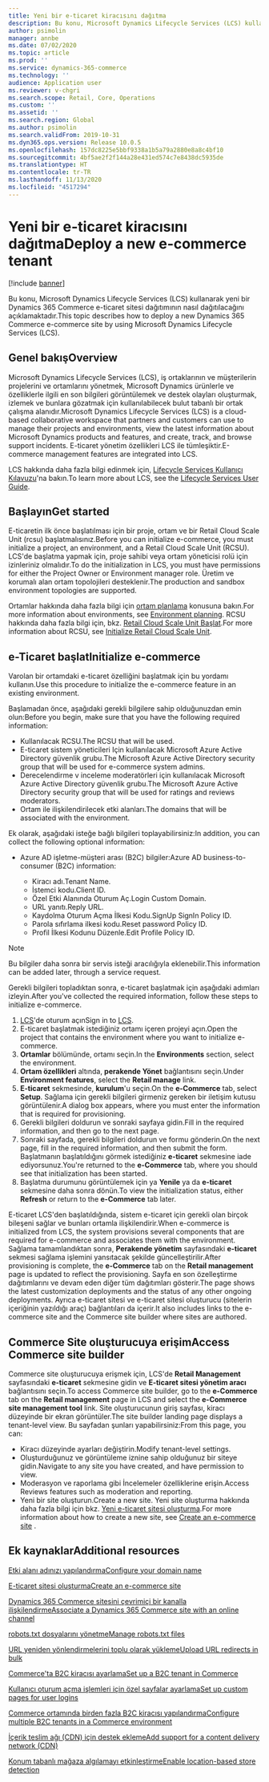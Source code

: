 ```yaml
---
title: Yeni bir e-ticaret kiracısını dağıtma
description: Bu konu, Microsoft Dynamics Lifecycle Services (LCS) kullanarak yeni bir Dynamics 365 Commerce e-ticaret sitesi dağıtımının nasıl dağıtılacağını açıklamaktadır.
author: psimolin
manager: annbe
ms.date: 07/02/2020
ms.topic: article
ms.prod: ''
ms.service: dynamics-365-commerce
ms.technology: ''
audience: Application user
ms.reviewer: v-chgri
ms.search.scope: Retail, Core, Operations
ms.custom: ''
ms.assetid: ''
ms.search.region: Global
ms.author: psimolin
ms.search.validFrom: 2019-10-31
ms.dyn365.ops.version: Release 10.0.5
ms.openlocfilehash: 157dc8225e5bbf9338a1b5a79a2880e8a8c4bf10
ms.sourcegitcommit: 4bf5ae2f2f144a28e431ed574c7e8438dc5935de
ms.translationtype: HT
ms.contentlocale: tr-TR
ms.lasthandoff: 11/13/2020
ms.locfileid: "4517294"
---
```

# <a name="deploy-a-new-e-commerce-tenant"></a><span data-ttu-id="77387-103">Yeni bir e-ticaret kiracısını dağıtma</span><span class="sxs-lookup"><span data-stu-id="77387-103">Deploy a new e-commerce tenant</span></span>


[!include [banner](includes/banner.md)]

<span data-ttu-id="77387-104">Bu konu, Microsoft Dynamics Lifecycle Services (LCS) kullanarak yeni bir Dynamics 365 Commerce e-ticaret sitesi dağıtımının nasıl dağıtılacağını açıklamaktadır.</span><span class="sxs-lookup"><span data-stu-id="77387-104">This topic describes how to deploy a new Dynamics 365 Commerce e-commerce site by using Microsoft Dynamics Lifecycle Services (LCS).</span></span>

## <a name="overview"></a><span data-ttu-id="77387-105">Genel bakış</span><span class="sxs-lookup"><span data-stu-id="77387-105">Overview</span></span>

<span data-ttu-id="77387-106">Microsoft Dynamics Lifecycle Services (LCS), iş ortaklarının ve müşterilerin projelerini ve ortamlarını yönetmek, Microsoft Dynamics ürünlerle ve özelliklerle ilgili en son bilgileri görüntülemek ve destek olayları oluşturmak, izlemek ve bunlara gözatmak için kullanılabilecek bulut tabanlı bir ortak çalışma alanıdır.</span><span class="sxs-lookup"><span data-stu-id="77387-106">Microsoft Dynamics Lifecycle Services (LCS) is a cloud-based collaborative workspace that partners and customers can use to manage their projects and environments, view the latest information about Microsoft Dynamics products and features, and create, track, and browse support incidents.</span></span> <span data-ttu-id="77387-107">E-ticaret yönetim özellikleri LCS ile tümleşiktir.</span><span class="sxs-lookup"><span data-stu-id="77387-107">E-commerce management features are integrated into LCS.</span></span>

<span data-ttu-id="77387-108">LCS hakkında daha fazla bilgi edinmek için, [Lifecycle Services Kullanıcı Kılavuzu](https://docs.microsoft.com/dynamics365/unified-operations/dev-itpro/lifecycle-services/lcs-user-guide)'na bakın.</span><span class="sxs-lookup"><span data-stu-id="77387-108">To learn more about LCS, see the [Lifecycle Services User Guide](https://docs.microsoft.com/dynamics365/unified-operations/dev-itpro/lifecycle-services/lcs-user-guide).</span></span>
    
## <a name="get-started"></a><span data-ttu-id="77387-109">Başlayın</span><span class="sxs-lookup"><span data-stu-id="77387-109">Get started</span></span>

<span data-ttu-id="77387-110">E-ticaretin ilk önce başlatılması için bir proje, ortam ve bir Retail Cloud Scale Unit (rcsu) başlatmalısınız.</span><span class="sxs-lookup"><span data-stu-id="77387-110">Before you can initialize e-commerce, you must initialize a project, an environment, and a Retail Cloud Scale Unit (RCSU).</span></span> <span data-ttu-id="77387-111">LCS'de başlatma yapmak için, proje sahibi veya ortam yöneticisi rolü için izinleriniz olmalıdır.</span><span class="sxs-lookup"><span data-stu-id="77387-111">To do the initialization in LCS, you must have permissions for either the Project Owner or Environment manager role.</span></span> <span data-ttu-id="77387-112">Üretim ve korumalı alan ortam topolojileri desteklenir.</span><span class="sxs-lookup"><span data-stu-id="77387-112">The production and sandbox environment topologies are supported.</span></span>

<span data-ttu-id="77387-113">Ortamlar hakkında daha fazla bilgi için [ortam planlama](https://docs.microsoft.com/dynamics365/unified-operations/fin-and-ops/imp-lifecycle/environment-planning) konusuna bakın.</span><span class="sxs-lookup"><span data-stu-id="77387-113">For more information about environments, see [Environment planning](https://docs.microsoft.com/dynamics365/unified-operations/fin-and-ops/imp-lifecycle/environment-planning).</span></span> <span data-ttu-id="77387-114">RCSU hakkında daha fazla bilgi için, bkz. [Retail Cloud Scale Unit Başlat](https://docs.microsoft.com/dynamics365/unified-operations/dev-itpro/deployment/initialize-retail-channels).</span><span class="sxs-lookup"><span data-stu-id="77387-114">For more information about RCSU, see [Initialize Retail Cloud Scale Unit](https://docs.microsoft.com/dynamics365/unified-operations/dev-itpro/deployment/initialize-retail-channels).</span></span>

## <a name="initialize-e-commerce"></a><span data-ttu-id="77387-115">e-Ticaret başlat</span><span class="sxs-lookup"><span data-stu-id="77387-115">Initialize e-commerce</span></span>

<span data-ttu-id="77387-116">Varolan bir ortamdaki e-ticaret özelliğini başlatmak için bu yordamı kullanın.</span><span class="sxs-lookup"><span data-stu-id="77387-116">Use this procedure to initialize the e-commerce feature in an existing environment.</span></span>

<span data-ttu-id="77387-117">Başlamadan önce, aşağıdaki gerekli bilgilere sahip olduğunuzdan emin olun:</span><span class="sxs-lookup"><span data-stu-id="77387-117">Before you begin, make sure that you have the following required information:</span></span>

- <span data-ttu-id="77387-118">Kullanılacak RCSU.</span><span class="sxs-lookup"><span data-stu-id="77387-118">The RCSU that will be used.</span></span>
- <span data-ttu-id="77387-119">E-ticaret sistem yöneticileri Için kullanılacak Microsoft Azure Active Directory güvenlik grubu.</span><span class="sxs-lookup"><span data-stu-id="77387-119">The Microsoft Azure Active Directory security group that will be used for e-commerce system admins.</span></span>
- <span data-ttu-id="77387-120">Derecelendirme v inceleme moderatörleri için kullanılacak Microsoft Azure Active Directory güvenlik grubu.</span><span class="sxs-lookup"><span data-stu-id="77387-120">The Microsoft Azure Active Directory security group that will be used for ratings and reviews moderators.</span></span>
- <span data-ttu-id="77387-121">Ortam ile ilişkilendirilecek etki alanları.</span><span class="sxs-lookup"><span data-stu-id="77387-121">The domains that will be associated with the environment.</span></span>

<span data-ttu-id="77387-122">Ek olarak, aşağıdaki isteğe bağlı bilgileri toplayabilirsiniz:</span><span class="sxs-lookup"><span data-stu-id="77387-122">In addition, you can collect the following optional information:</span></span>

- <span data-ttu-id="77387-123">Azure AD işletme-müşteri arası (B2C) bilgiler:</span><span class="sxs-lookup"><span data-stu-id="77387-123">Azure AD business-to-consumer (B2C) information:</span></span>

    - <span data-ttu-id="77387-124">Kiracı adı.</span><span class="sxs-lookup"><span data-stu-id="77387-124">Tenant Name.</span></span>
    - <span data-ttu-id="77387-125">İstemci kodu.</span><span class="sxs-lookup"><span data-stu-id="77387-125">Client ID.</span></span>
    - <span data-ttu-id="77387-126">Özel Etki Alanında Oturum Aç.</span><span class="sxs-lookup"><span data-stu-id="77387-126">Login Custom Domain.</span></span>
    - <span data-ttu-id="77387-127">URL yanıtı.</span><span class="sxs-lookup"><span data-stu-id="77387-127">Reply URL.</span></span>
    - <span data-ttu-id="77387-128">Kaydolma Oturum Açma İlkesi Kodu.</span><span class="sxs-lookup"><span data-stu-id="77387-128">SignUp SignIn Policy ID.</span></span>
    - <span data-ttu-id="77387-129">Parola sıfırlama ilkesi kodu.</span><span class="sxs-lookup"><span data-stu-id="77387-129">Reset password Policy ID.</span></span>
    - <span data-ttu-id="77387-130">Profil İlkesi Kodunu Düzenle.</span><span class="sxs-lookup"><span data-stu-id="77387-130">Edit Profile Policy ID.</span></span>

> [!NOTE]
> <span data-ttu-id="77387-131">Bu bilgiler daha sonra bir servis isteği aracılığıyla eklenebilir.</span><span class="sxs-lookup"><span data-stu-id="77387-131">This information can be added later, through a service request.</span></span>

<span data-ttu-id="77387-132">Gerekli bilgileri topladıktan sonra, e-ticaret başlatmak için aşağıdaki adımları izleyin.</span><span class="sxs-lookup"><span data-stu-id="77387-132">After you've collected the required information, follow these steps to initialize e-commerce.</span></span>

1. <span data-ttu-id="77387-133">[LCS](https://lcs.dynamics.com)'de oturum açın</span><span class="sxs-lookup"><span data-stu-id="77387-133">Sign in to [LCS](https://lcs.dynamics.com).</span></span>
1. <span data-ttu-id="77387-134">E-ticaret başlatmak istediğiniz ortamı içeren projeyi açın.</span><span class="sxs-lookup"><span data-stu-id="77387-134">Open the project that contains the environment where you want to initialize e-commerce.</span></span>
1. <span data-ttu-id="77387-135">**Ortamlar** bölümünde, ortamı seçin.</span><span class="sxs-lookup"><span data-stu-id="77387-135">In the **Environments** section, select the environment.</span></span>
1. <span data-ttu-id="77387-136">**Ortam özellikleri** altında, **perakende Yönet** bağlantısını seçin.</span><span class="sxs-lookup"><span data-stu-id="77387-136">Under **Environment features**, select the **Retail manage** link.</span></span>
1. <span data-ttu-id="77387-137">**E-ticaret** sekmesinde, **kurulum**'u seçin.</span><span class="sxs-lookup"><span data-stu-id="77387-137">On the **e-Commerce** tab, select **Setup**.</span></span> <span data-ttu-id="77387-138">Sağlama için gerekli bilgileri girmeniz gereken bir iletişim kutusu görüntülenir.</span><span class="sxs-lookup"><span data-stu-id="77387-138">A dialog box appears, where you must enter the information that is required for provisioning.</span></span>
1. <span data-ttu-id="77387-139">Gerekli bilgileri doldurun ve sonraki sayfaya gidin.</span><span class="sxs-lookup"><span data-stu-id="77387-139">Fill in the required information, and then go to the next page.</span></span>
1. <span data-ttu-id="77387-140">Sonraki sayfada, gerekli bilgileri doldurun ve formu gönderin.</span><span class="sxs-lookup"><span data-stu-id="77387-140">On the next page, fill in the required information, and then submit the form.</span></span> <span data-ttu-id="77387-141">Başlatmanın başlatıldığını görmek istediğiniz **e-ticaret** sekmesine iade ediyorsunuz.</span><span class="sxs-lookup"><span data-stu-id="77387-141">You're returned to the **e-Commerce** tab, where you should see that initialization has been started.</span></span>
1. <span data-ttu-id="77387-142">Başlatma durumunu görüntülemek için ya **Yenile** ya da **e-ticaret** sekmesine daha sonra dönün.</span><span class="sxs-lookup"><span data-stu-id="77387-142">To view the initialization status, either **Refresh** or return to the **e-Commerce** tab later.</span></span>
    
<span data-ttu-id="77387-143">E-ticaret LCS'den başlatıldığında, sistem e-ticaret için gerekli olan birçok bileşeni sağlar ve bunları ortamla ilişkilendirir.</span><span class="sxs-lookup"><span data-stu-id="77387-143">When e-commerce is initialized from LCS, the system provisions several components that are required for e-commerce and associates them with the environment.</span></span> <span data-ttu-id="77387-144">Sağlama tamamlandıktan sonra, **Perakende yönetim** sayfasındaki **e-ticaret** sekmesi sağlama işlemini yansıtacak şekilde güncelleştirilir.</span><span class="sxs-lookup"><span data-stu-id="77387-144">After provisioning is complete, the **e-Commerce** tab on the **Retail management** page is updated to reflect the provisioning.</span></span> <span data-ttu-id="77387-145">Sayfa en son özelleştirme dağıtımlarını ve devam eden diğer tüm dağıtımları gösterir.</span><span class="sxs-lookup"><span data-stu-id="77387-145">The page shows the latest customization deployments and the status of any other ongoing deployments.</span></span> <span data-ttu-id="77387-146">Ayrıca e-ticaret sitesi ve e-ticaret sitesi oluşturucu (sitelerin içeriğinin yazıldığı araç) bağlantıları da içerir.</span><span class="sxs-lookup"><span data-stu-id="77387-146">It also includes links to the e-commerce site and the Commerce site builder where sites are authored.</span></span>

## <a name="access-commerce-site-builder"></a><span data-ttu-id="77387-147">Commerce Site oluşturucuya erişim</span><span class="sxs-lookup"><span data-stu-id="77387-147">Access Commerce site builder</span></span>

<span data-ttu-id="77387-148">Commerce site oluşturucuya erişmek için, LCS'de **Retail Management** sayfasındaki **e-ticaret** sekmesine gidin ve **E-ticaret sitesi yönetim aracı** bağlantısını seçin.</span><span class="sxs-lookup"><span data-stu-id="77387-148">To access Commerce site builder, go to the **e-Commerce** tab on the **Retail management** page in LCS and select the **e-Commerce site management tool** link.</span></span> <span data-ttu-id="77387-149">Site oluşturucunun giriş sayfası, kiracı düzeyinde bir ekran görüntüler.</span><span class="sxs-lookup"><span data-stu-id="77387-149">The site builder landing page displays a tenant-level view.</span></span> <span data-ttu-id="77387-150">Bu sayfadan şunları yapabilirsiniz:</span><span class="sxs-lookup"><span data-stu-id="77387-150">From this page, you can:</span></span>

- <span data-ttu-id="77387-151">Kiracı düzeyinde ayarları değiştirin.</span><span class="sxs-lookup"><span data-stu-id="77387-151">Modify tenant-level settings.</span></span>
- <span data-ttu-id="77387-152">Oluşturduğunuz ve görüntüleme iznine sahip olduğunuz bir siteye gidin.</span><span class="sxs-lookup"><span data-stu-id="77387-152">Navigate to any site you have created, and have permission to view.</span></span> 
- <span data-ttu-id="77387-153">Moderasyon ve raporlama gibi İncelemeler özelliklerine erişin.</span><span class="sxs-lookup"><span data-stu-id="77387-153">Access Reviews features such as moderation and reporting.</span></span>
- <span data-ttu-id="77387-154">Yeni bir site oluşturun.</span><span class="sxs-lookup"><span data-stu-id="77387-154">Create a new site.</span></span> <span data-ttu-id="77387-155">Yeni site oluşturma hakkında daha fazla bilgi için bkz. [Yeni e-ticaret sitesi oluşturma](create-ecommerce-site.md).</span><span class="sxs-lookup"><span data-stu-id="77387-155">For more information about how to create a new site, see [Create an e-commerce site](create-ecommerce-site.md) .</span></span> 

## <a name="additional-resources"></a><span data-ttu-id="77387-156">Ek kaynaklar</span><span class="sxs-lookup"><span data-stu-id="77387-156">Additional resources</span></span>

[<span data-ttu-id="77387-157">Etki alanı adınızı yapılandırma</span><span class="sxs-lookup"><span data-stu-id="77387-157">Configure your domain name</span></span>](configure-your-domain-name.md)

[<span data-ttu-id="77387-158">E-ticaret sitesi oluşturma</span><span class="sxs-lookup"><span data-stu-id="77387-158">Create an e-commerce site</span></span>](create-ecommerce-site.md)

[<span data-ttu-id="77387-159">Dynamics 365 Commerce sitesini çevrimiçi bir kanalla ilişkilendirme</span><span class="sxs-lookup"><span data-stu-id="77387-159">Associate a Dynamics 365 Commerce site with an online channel</span></span>](associate-site-online-store.md)

[<span data-ttu-id="77387-160">robots.txt dosyalarını yönetme</span><span class="sxs-lookup"><span data-stu-id="77387-160">Manage robots.txt files</span></span>](manage-robots-txt-files.md)

[<span data-ttu-id="77387-161">URL yeniden yönlendirmelerini toplu olarak yükleme</span><span class="sxs-lookup"><span data-stu-id="77387-161">Upload URL redirects in bulk</span></span>](upload-bulk-redirects.md)

[<span data-ttu-id="77387-162">Commerce'ta B2C kiracısı ayarlama</span><span class="sxs-lookup"><span data-stu-id="77387-162">Set up a B2C tenant in Commerce</span></span>](set-up-B2C-tenant.md)

[<span data-ttu-id="77387-163">Kullanıcı oturum açma işlemleri için özel sayfalar ayarlama</span><span class="sxs-lookup"><span data-stu-id="77387-163">Set up custom pages for user logins</span></span>](custom-pages-user-logins.md)

[<span data-ttu-id="77387-164">Commerce ortamında birden fazla B2C kiracısı yapılandırma</span><span class="sxs-lookup"><span data-stu-id="77387-164">Configure multiple B2C tenants in a Commerce environment</span></span>](configure-multi-B2C-tenants.md)

[<span data-ttu-id="77387-165">İçerik teslim ağı (CDN) için destek ekleme</span><span class="sxs-lookup"><span data-stu-id="77387-165">Add support for a content delivery network (CDN)</span></span>](add-cdn-support.md)

[<span data-ttu-id="77387-166">Konum tabanlı mağaza algılamayı etkinleştirme</span><span class="sxs-lookup"><span data-stu-id="77387-166">Enable location-based store detection</span></span>](enable-store-detection.md)
